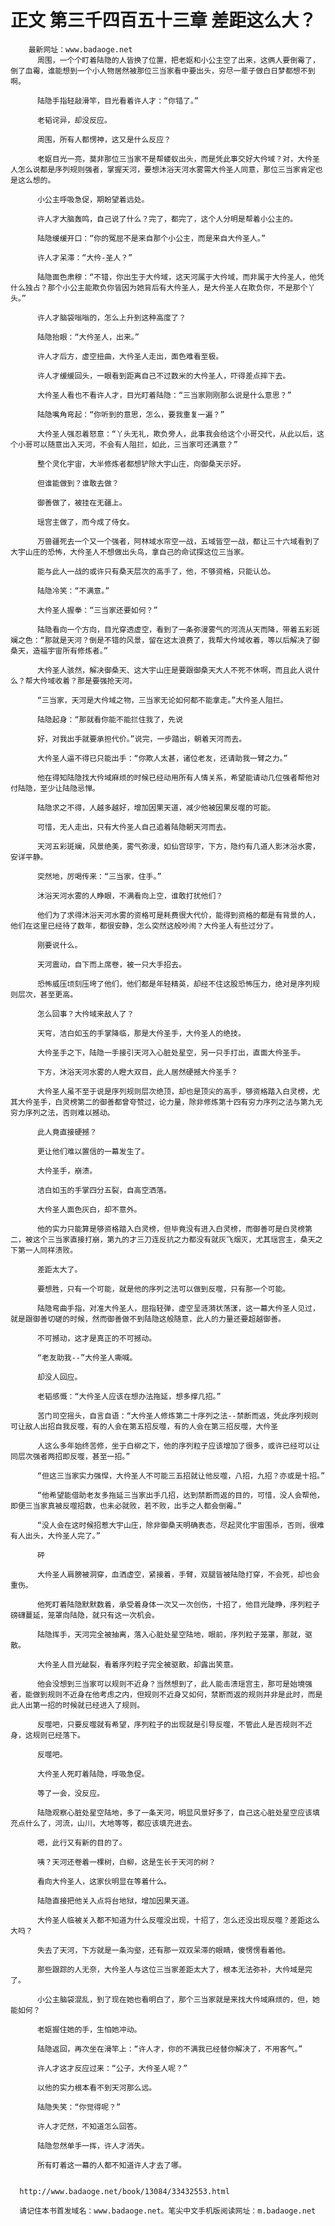 # 正文 第三千四百五十三章 差距这么大？
        最新网址：www.badaoge.net
          周围，一个个盯着陆隐的人皆换了位置，把老妪和小公主空了出来，这俩人要倒霉了，倒了血霉，谁能想到一个小人物居然被那位三当家看中要出头，穷尽一辈子做白日梦都想不到啊。
      
          陆隐手指轻敲滑竿，目光看着许人才：“你错了。”
      
          老韬诧异，却没反应。
      
          周围，所有人都愣神，这又是什么反应？
      
          老妪目光一亮，莫非那位三当家不是帮蝼蚁出头，而是凭此事交好大仱域？对，大仱圣人怎么说都是序列规则强者，掌握天河，要想沐浴天河水雾需大仱圣人同意，那位三当家肯定也是这么想的。
      
          小公主呼吸急促，期盼望着远处。
      
          许人才大脑轰鸣，自己说了什么？完了，都完了，这个人分明是帮着小公主的。
      
          陆隐缓缓开口：“你的冤屈不是来自那个小公主，而是来自大仱圣人。”
      
          许人才呆滞：“大仱-圣人？”
      
          陆隐面色肃穆：“不错，你出生于大仱域，这天河属于大仱域，而非属于大仱圣人，他凭什么独占？那个小公主能欺负你皆因为她背后有大仱圣人，是大仱圣人在欺负你，不是那个丫头。”
      
          许人才脑袋嗡嗡的，怎么上升到这种高度了？
      
          陆隐抬眼：“大仱圣人，出来。”
      
          许人才后方，虚空扭曲，大仱圣人走出，面色难看至极。
      
          许人才缓缓回头，一眼看到距离自己不过数米的大仱圣人，吓得差点摔下去。
      
          大仱圣人看也不看许人才，目光盯着陆隐：“三当家刚刚那么说是什么意思？”
      
          陆隐嘴角弯起：“你听到的意思，怎么，要我重复一遍？”
      
          大仱圣人强忍着怒意：“丫头无礼，欺负旁人，此事我会给这个小哥交代，从此以后，这个小哥可以随意出入天河，不会有人阻拦，如此，三当家可还满意？”
      
          整个灵化宇宙，大半修炼者都想铲除大宇山庄，向御桑天示好。
      
          但谁能做到？谁敢去做？
      
          御善做了，被挂在无疆上。
      
          瑶宫主做了，而今成了侍女。
      
          万兽疆死去一个又一个强者，阿林域水帘空一战，五域皆空一战，都让三十六域看到了大宇山庄的恐怖，大仱圣人不想做出头鸟，拿自己的命试探这位三当家。
      
          能与此人一战的或许只有桑天层次的高手了，他，不够资格，只能认怂。
      
          陆隐冷笑：“不满意。”
      
          大仱圣人握拳：“三当家还要如何？”
      
          陆隐看向一个方向，目光穿透虚空，看到了一条弥漫雾气的河流从天而降，带着五彩斑斓之色：“那就是天河？倒是不错的风景，留在这太浪费了，我帮大仱域收着，等以后解决了御桑天，造福宇宙所有修炼者。”
      
          大仱圣人骇然，解决御桑天、这大宇山庄是要跟御桑天大人不死不休啊，而且此人说什么？帮大仱域收着？那是要强抢天河。
      
          “三当家，天河是大仱域之物，三当家无论如何都不能拿走。”大仱圣人阻拦。
      
          陆隐起身：“那就看你能不能拦住我了，先说
      
          好，对我出手就要承担代价。”说完，一步踏出，朝着天河而去。
      
          大仱圣人逼不得已只能出手：“你欺人太甚，诸位老友，还请助我一臂之力。”
      
          他在得知陆隐找大仱域麻烦的时候已经动用所有人情关系，希望能请动几位强者帮他对付陆隐，至少让陆隐忌惮。
      
          陆隐求之不得，人越多越好，增加因果天道，减少他被因果反噬的可能。
      
          可惜，无人走出，只有大仱圣人自己追着陆隐朝天河而去。
      
          天河五彩斑斓，风景绝美，雾气弥漫，如仙宫琼宇，下方，隐约有几道人影沐浴水雾，安详平静。
      
          突然地，厉喝传来：“三当家，住手。”
      
          沐浴天河水雾的人睁眼，不满看向上空，谁敢打扰他们？
      
          他们为了求得沐浴天河水雾的资格可是耗费很大代价，能得到资格的都是有背景的人，他们在这里已经待了数年，都很安静，怎么突然这般吵闹？大仱圣人有些过分了。
      
          刚要说什么。
      
          天河震动，自下而上席卷，被一只大手招去。
      
          恐怖威压顷刻压垮了他们，他们都是年轻精英，却经不住这股恐怖压力，绝对是序列规则层次，甚至更高。
      
          怎么回事？大仱域来敌人了？
      
          天穹，洁白如玉的手掌降临，那是大仱圣手，大仱圣人的绝技。
      
          大仱圣手之下，陆隐一手接引天河入心脏处星空，另一只手打出，直面大仱圣手。
      
          下方，沐浴天河水雾的人瞪大双目，此人居然硬撼大仱圣手？
      
          大仱圣人虽不至于说是序列规则层次绝顶，却也是顶尖的高手，够资格踏入白灵榜，尤其大仱圣手，白灵榜第二的御善都曾夸赞过，论力量，除非修炼第十四有穷力序列之法与第九无穷力序列之法，否则难以撼动。
      
          此人竟直接硬撼？
      
          更让他们难以置信的一幕发生了。
      
          大仱圣手，崩溃。
      
          洁白如玉的手掌四分五裂，自高空洒落。
      
          大仱圣人面色灰白，却不意外。
      
          他的实力只能算是够资格踏入白灵榜，但毕竟没有进入白灵榜，而御善可是白灵榜第二，被这个三当家直接打崩，第九的才三刀连反抗之力都没有就灰飞烟灭，尤其瑶宫主，桑天之下第一人同样溃败。
      
          差距太大了。
      
          要想胜，只有一个可能，就是他的序列之法可以做到反噬，只有那一个可能。
      
          陆隐弯曲手指，对准大仱圣人，屈指轻弹，虚空呈涟漪状荡漾，这一幕大仱圣人见过，就是跟御善切磋的时候，然而御善做不到陆隐这般随意，此人的力量还要超越御善。
      
          不可撼动，这才是真正的不可撼动。
      
          “老友助我--”大仱圣人嘶喊。
      
          却没人回应。
      
          老韬感慨：“大仱圣人应该在想办法拖延，想多撑几招。”
      
          苦门司空摇头，自言自语：“大仱圣人修炼第二十序列之法--禁断而返，凭此序列规则可让敌人出招自我反噬，有的人会在第五招反噬，有的人会在第三招反噬，大仱圣
      
          人这么多年始终苦修，坐于白柳之下，他的序列粒子应该增加了很多，或许已经可以让同层次强者两招即反噬，甚至一招。”
      
          “但这三当家实力强悍，大仱圣人不可能三五招就让他反噬，八招，九招？亦或是十招。”
      
          “他希望能借助老友多拖延三当家出手几招，达到禁断而返的目的，可惜，没人会帮他，即便三当家真被反噬招数，也未必就败，若不败，出手之人都会倒霉。”
      
          “没人会在这时候招惹大宇山庄，除非御桑天明确表态，尽起灵化宇宙围杀，否则，很难有人出头，大仱圣人完了。”
      
          砰
      
          大仱圣人肩膀被洞穿，血洒虚空，紧接着，手臂，双腿皆被陆隐打穿，不会死，却也会重伤。
      
          他死盯着陆隐默默数着，承受着身体一次又一次创伤，十招了，他目光陡睁，序列粒子磅礴蔓延，笼罩向陆隐，就只有这一次机会。
      
          陆隐挥手，天河完全被抽离，落入心脏处星空陆地，眼前，序列粒子笼罩，那就，驱散。
      
          大仱圣人目光龇裂，看着序列粒子完全被驱散，却露出笑意。
      
          他会没想到三当家可以规则不近身？当然想到了，此人能击溃瑶宫主，那可是始境强者，能做到规则不近身在他考虑之内，但规则不近身又如何，禁断而返的规则并非是此时，而是此人出第一招的时候就已经进入了规则。
      
          反噬吧，只要反噬就有希望，序列粒子的出现就是引导反噬，不管此人是否规则不近身，这规则已经落下。
      
          反噬吧。
      
          大仱圣人死盯着陆隐，呼吸急促。
      
          等了一会，没反应。
      
          陆隐观察心脏处星空陆地，多了一条天河，明显风景好多了，自己这心脏处星空应该填充点什么了，河流，山川，大地等等，都应该填充进去。
      
          嗯，此行又有新的目的了。
      
          咦？天河还卷着一棵树，白柳，这是生长于天河的树？
      
          看向大仱圣人，这家伙明显在等着什么。
      
          陆隐直接把他关入点将台地狱，增加因果天道。
      
          大仱圣人临被关入都不知道为什么反噬没出现，十招了，怎么还没出现反噬？差距这么大吗？
      
          失去了天河，下方就是一条沟壑，还有那一双双呆滞的眼睛，傻愣愣看着他。
      
          那些跟踪的人无奈，大仱圣人与这位三当家差距太大了，根本无法弥补，大仱域是完了。
      
          小公主脑袋混乱，到了现在她也看明白了，那个三当家就是来找大仱域麻烦的，但，她能如何？
      
          老妪握住她的手，生怕她冲动。
      
          陆隐返回，再次坐在滑竿上：“许人才，你的不满我已经替你解决了，不用客气。”
      
          许人才这才反应过来：“公子，大仱圣人呢？”
      
          以他的实力根本看不到天河那么远。
      
          陆隐失笑：“你觉得呢？”
      
          许人才茫然，不知道怎么回答。
      
          陆隐忽然单手一挥，许人才消失。
      
          所有盯着这一幕的人都不知道许人才去了哪。
      
      
      http://www.badaoge.net/book/13084/33432553.html
      
      请记住本书首发域名：www.badaoge.net。笔尖中文手机版阅读网址：m.badaoge.net